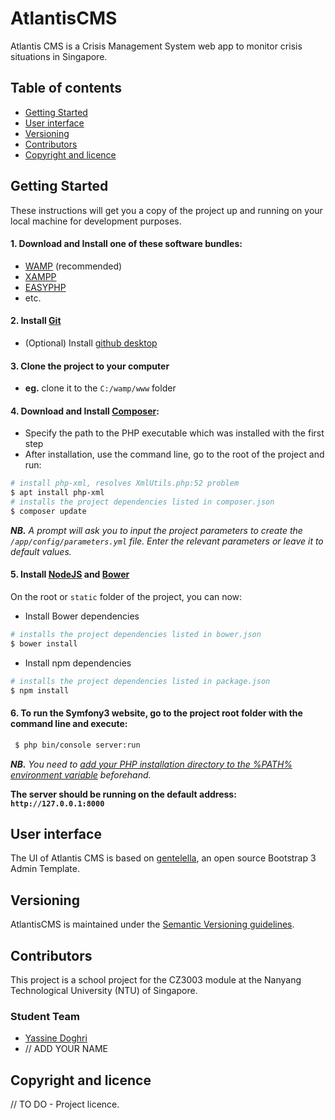 # AtlantisCMS

Atlantis CMS is a Crisis Management System web app to monitor crisis situations in Singapore.

## Table of contents

* [Getting Started](#getting-started)
* [User interface](#user-interface)
* [Versioning](#versioning)
* [Contributors](#contributors)
* [Copyright and licence](#copyright-and-licence)

## Getting Started

These instructions will get you a copy of the project up and running on your local machine for development purposes.

#### 1. Download and Install one of these software bundles:

 - [WAMP](http://www.wampserver.com/) (recommended)
 - [XAMPP](https://www.apachefriends.org/fr/index.html)
 - [EASYPHP](http://www.easyphp.org/)
 - etc.

#### 2. Install [Git](https://git-scm.com/downloads)

- (Optional) Install [github desktop](https://desktop.github.com/)

#### 3. Clone the project to your computer

- **eg.** clone it to the `C:/wamp/www` folder

#### 4. Download and Install [Composer](https://getcomposer.org/download/):

 - Specify the path to the PHP executable which was installed with the first step
 - After installation, use the command line, go to the root of the project and run:

```sh
# install php-xml, resolves XmlUtils.php:52 problem
$ apt install php-xml
# installs the project dependencies listed in composer.json
$ composer update
```

_**NB.** A prompt will ask you to input the project parameters to create the `/app/config/parameters.yml` file.
Enter the relevant parameters or leave it to default values._  

#### 5. Install [NodeJS](https://nodejs.org/en/) and [Bower](https://bower.io/#install-bower)

On the root or `static` folder of the project, you can now:

- Install Bower dependencies

```sh
# installs the project dependencies listed in bower.json
$ bower install
```

- Install npm dependencies

```sh
# installs the project dependencies listed in package.json
$ npm install
```

#### 6. To run the Symfony3 website, go to the project root folder with the command line and execute:
 
```sh
 $ php bin/console server:run
```

_**NB.** You need to [add your PHP installation directory to the %PATH% environment variable](http://stackoverflow.com/a/7307581) beforehand._

**The server should be running on the default address: `http://127.0.0.1:8000`**

## User interface

The UI of Atlantis CMS is based on [gentelella](https://github.com/puikinsh/gentelella), an open source Bootstrap 3 Admin Template.

## Versioning

AtlantisCMS is maintained under the [Semantic Versioning guidelines](http://semver.org/).

## Contributors

This project is a school project for the CZ3003 module at the Nanyang Technological University (NTU) of Singapore.

### Student Team

- [Yassine Doghri](https://github.com/yassinedoghri)
- // ADD YOUR NAME

## Copyright and licence

// TO DO - Project licence.
